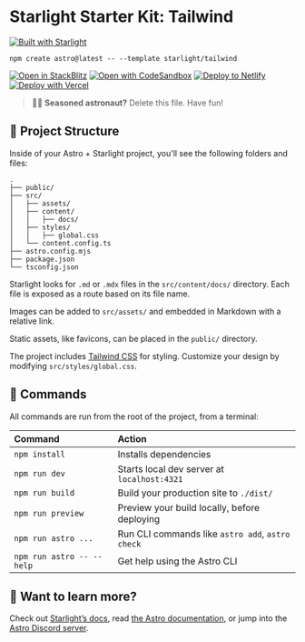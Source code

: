 # Starlight Starter Kit: Tailwind

[![Built with Starlight](https://astro.badg.es/v2/built-with-starlight/tiny.svg)](https://starlight.astro.build)

```
npm create astro@latest -- --template starlight/tailwind
```

[![Open in StackBlitz](https://developer.stackblitz.com/img/open_in_stackblitz.svg)](https://stackblitz.com/github/withastro/starlight/tree/main/examples/tailwind)
[![Open with CodeSandbox](https://assets.codesandbox.io/github/button-edit-lime.svg)](https://codesandbox.io/p/sandbox/github/withastro/starlight/tree/main/examples/tailwind)
[![Deploy to Netlify](https://www.netlify.com/img/deploy/button.svg)](https://app.netlify.com/start/deploy?repository=https://github.com/withastro/starlight&create_from_path=examples/tailwind)
[![Deploy with Vercel](https://vercel.com/button)](https://vercel.com/new/clone?repository-url=https%3A%2F%2Fgithub.com%2Fwithastro%2Fstarlight%2Ftree%2Fmain%2Fexamples%2Ftailwind&project-name=my-starlight-docs&repository-name=my-starlight-docs)

> 🧑‍🚀 **Seasoned astronaut?** Delete this file. Have fun!

## 🚀 Project Structure

Inside of your Astro + Starlight project, you'll see the following folders and files:

```
.
├── public/
├── src/
│   ├── assets/
│   ├── content/
│   │   ├── docs/
│   ├── styles/
│   │   ├── global.css
│   └── content.config.ts
├── astro.config.mjs
├── package.json
└── tsconfig.json
```

Starlight looks for `.md` or `.mdx` files in the `src/content/docs/` directory. Each file is exposed as a route based on its file name.

Images can be added to `src/assets/` and embedded in Markdown with a relative link.

Static assets, like favicons, can be placed in the `public/` directory.

The project includes [Tailwind CSS](https://starlight.astro.build/guides/css-and-tailwind/#tailwind-css) for styling. Customize your design by modifying `src/styles/global.css`.

## 🧞 Commands

All commands are run from the root of the project, from a terminal:

| Command                   | Action                                           |
| :------------------------ | :----------------------------------------------- |
| `npm install`             | Installs dependencies                            |
| `npm run dev`             | Starts local dev server at `localhost:4321`      |
| `npm run build`           | Build your production site to `./dist/`          |
| `npm run preview`         | Preview your build locally, before deploying     |
| `npm run astro ...`       | Run CLI commands like `astro add`, `astro check` |
| `npm run astro -- --help` | Get help using the Astro CLI                     |

## 👀 Want to learn more?

Check out [Starlight’s docs](https://starlight.astro.build/), read [the Astro documentation](https://docs.astro.build), or jump into the [Astro Discord server](https://astro.build/chat).
